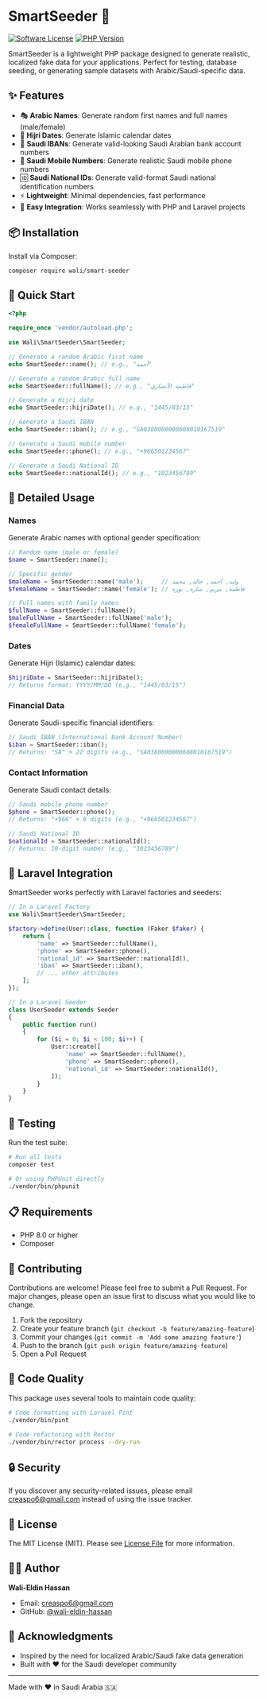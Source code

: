 # SmartSeeder 🌱

[![Software License](https://img.shields.io/badge/license-MIT-brightgreen.svg?style=flat-square)](LICENSE)
[![PHP Version](https://img.shields.io/badge/php-%5E8.0-blue.svg?style=flat-square)](https://php.net)

SmartSeeder is a lightweight PHP package designed to generate realistic, localized fake data for your applications. Perfect for testing, database seeding, or generating sample datasets with Arabic/Saudi-specific data.

## ✨ Features

- 🎭 **Arabic Names**: Generate random first names and full names (male/female)
- 📅 **Hijri Dates**: Generate Islamic calendar dates
- 🏦 **Saudi IBANs**: Generate valid-looking Saudi Arabian bank account numbers
- 📱 **Saudi Mobile Numbers**: Generate realistic Saudi mobile phone numbers
- 🆔 **Saudi National IDs**: Generate valid-format Saudi national identification numbers
- ⚡ **Lightweight**: Minimal dependencies, fast performance
- 🔧 **Easy Integration**: Works seamlessly with PHP and Laravel projects

## 📦 Installation

Install via Composer:

```bash
composer require wali/smart-seeder
```

## 🚀 Quick Start

```php
<?php

require_once 'vendor/autoload.php';

use Wali\SmartSeeder\SmartSeeder;

// Generate a random Arabic first name
echo SmartSeeder::name(); // e.g., "أحمد"

// Generate a random Arabic full name
echo SmartSeeder::fullName(); // e.g., "فاطمة الأنصاري"

// Generate a Hijri date
echo SmartSeeder::hijriDate(); // e.g., "1445/03/15"

// Generate a Saudi IBAN
echo SmartSeeder::iban(); // e.g., "SA0380000000608010167519"

// Generate a Saudi mobile number
echo SmartSeeder::phone(); // e.g., "+966501234567"

// Generate a Saudi National ID
echo SmartSeeder::nationalId(); // e.g., "1023456789"
```

## 📖 Detailed Usage

### Names

Generate Arabic names with optional gender specification:

```php
// Random name (male or female)
$name = SmartSeeder::name();

// Specific gender
$maleName = SmartSeeder::name('male');     // وليد, أحمد, خالد, محمد
$femaleName = SmartSeeder::name('female'); // فاطمة, مريم, سارة, نورة

// Full names with family names
$fullName = SmartSeeder::fullName();
$maleFullName = SmartSeeder::fullName('male');
$femaleFullName = SmartSeeder::fullName('female');
```

### Dates

Generate Hijri (Islamic) calendar dates:

```php
$hijriDate = SmartSeeder::hijriDate();
// Returns format: YYYY/MM/DD (e.g., "1445/03/15")
```

### Financial Data

Generate Saudi-specific financial identifiers:

```php
// Saudi IBAN (International Bank Account Number)
$iban = SmartSeeder::iban();
// Returns: "SA" + 22 digits (e.g., "SA0380000000608010167519")
```

### Contact Information

Generate Saudi contact details:

```php
// Saudi mobile phone number
$phone = SmartSeeder::phone();
// Returns: "+966" + 9 digits (e.g., "+966501234567")

// Saudi National ID
$nationalId = SmartSeeder::nationalId();
// Returns: 10-digit number (e.g., "1023456789")
```

## 🧪 Laravel Integration

SmartSeeder works perfectly with Laravel factories and seeders:

```php
// In a Laravel Factory
use Wali\SmartSeeder\SmartSeeder;

$factory->define(User::class, function (Faker $faker) {
    return [
        'name' => SmartSeeder::fullName(),
        'phone' => SmartSeeder::phone(),
        'national_id' => SmartSeeder::nationalId(),
        'iban' => SmartSeeder::iban(),
        // ... other attributes
    ];
});

// In a Laravel Seeder
class UserSeeder extends Seeder
{
    public function run()
    {
        for ($i = 0; $i < 100; $i++) {
            User::create([
                'name' => SmartSeeder::fullName(),
                'phone' => SmartSeeder::phone(),
                'national_id' => SmartSeeder::nationalId(),
            ]);
        }
    }
}
```

## 🧪 Testing

Run the test suite:

```bash
# Run all tests
composer test

# Or using PHPUnit directly
./vendor/bin/phpunit
```

## 📋 Requirements

- PHP 8.0 or higher
- Composer

## 🤝 Contributing

Contributions are welcome! Please feel free to submit a Pull Request. For major changes, please open an issue first to discuss what you would like to change.

1. Fork the repository
2. Create your feature branch (`git checkout -b feature/amazing-feature`)
3. Commit your changes (`git commit -m 'Add some amazing feature'`)
4. Push to the branch (`git push origin feature/amazing-feature`)
5. Open a Pull Request

## 📝 Code Quality

This package uses several tools to maintain code quality:

```bash
# Code formatting with Laravel Pint
./vendor/bin/pint

# Code refactoring with Rector
./vendor/bin/rector process --dry-run
```

## 🔒 Security

If you discover any security-related issues, please email [creaspo6@gmail.com](mailto:creaspo6@gmail.com) instead of using the issue tracker.

## 📄 License

The MIT License (MIT). Please see [License File](LICENSE) for more information.

## 👨‍💻 Author

**Wali-Eldin Hassan**
- Email: [creaspo6@gmail.com](mailto:creaspo6@gmail.com)
- GitHub: [@wali-eldin-hassan](https://github.com/wali-eldin-hassan)

## 🙏 Acknowledgments

- Inspired by the need for localized Arabic/Saudi fake data generation
- Built with ❤️ for the Saudi developer community

---

Made with ❤️ in Saudi Arabia 🇸🇦
